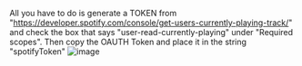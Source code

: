 All you have to do is generate a TOKEN from "https://developer.spotify.com/console/get-users-currently-playing-track/" and check the box that says "user-read-currently-playing" under "Required scopes". Then copy the OAUTH Token and place it in the string "spotifyToken"
![image](https://user-images.githubusercontent.com/72534647/119084228-65125080-b9cf-11eb-9275-e0761696dd43.png)
